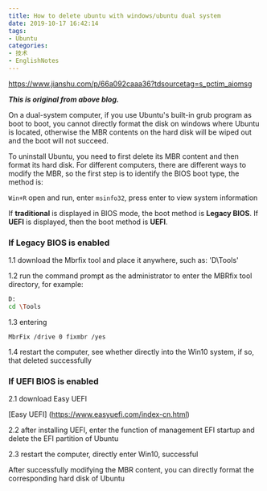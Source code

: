 ```yaml
---
title: How to delete ubuntu with windows/ubuntu dual system
date: 2019-10-17 16:42:14
tags: 
- Ubuntu
categories: 
- 技术
- EnglishNotes
---
```


 https://www.jianshu.com/p/66a092caaa36?tdsourcetag=s_pctim_aiomsg 

***This is original from above blog.***

 On a dual-system computer, if you use Ubuntu's built-in grub program as boot to boot, you cannot directly format the disk on windows where Ubuntu is located, otherwise the MBR contents on the hard disk will be wiped out and the boot will not succeed. 

To uninstall Ubuntu, you need to first delete its MBR content and then format its hard disk. For different computers, there are different ways to modify the MBR, so the first step is to identify the BIOS boot type, the method is: 

`Win+R` open and run, enter `msinfo32`, press enter to view system information

If **traditional** is displayed in BIOS mode, the boot  method is **Legacy BIOS**. If **UEFI** is displayed, then the boot method is **UEFI**.

### If Legacy BIOS is enabled

1.1 download the Mbrfix tool and place it anywhere, such as: 'D\Tools\'

1.2 run the command prompt as the administrator to enter the MBRfix tool directory, for example:

```bash
D:
cd \Tools
```

1.3 entering

```undefined
MbrFix /drive 0 fixmbr /yes
```

1.4 restart the computer, see whether directly into the Win10 system, if so, that deleted successfully



### If UEFI BIOS is enabled

2.1 download Easy UEFI

[Easy UEFI] (https://www.easyuefi.com/index-cn.html)

2.2 after installing UEFI, enter the function of management EFI startup and delete the EFI partition of Ubuntu

2.3 restart the computer, directly enter Win10, successful



After successfully modifying the MBR content, you can directly format the corresponding hard disk of Ubuntu











